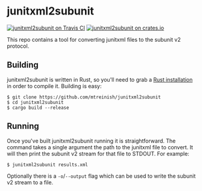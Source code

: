junitxml2subunit
================
[![junitxml2subunit on Travis CI][travis-image]][travis]
[![junitxml2subunit on crates.io][cratesio-image]][cratesio]

[travis-image]: https://travis-ci.com/mtreinish/junitxml2subunit.svg?branch=master
[travis]: https://travis-ci.org/mtreinish/junitxml2subunit
[cratesio-image]: https://img.shields.io/crates/v/junitxml2subunit.svg
[cratesio]: https://crates.io/crates/junitxml2subunit

This repo contains a tool for converting junitxml files to the subunit v2
protocol.

## Building

junitxml2subunit is written in Rust, so you'll need to grab a
[Rust installation](https://www.rust-lang.org/)
in order to compile it. Building is easy:

```
$ git clone https://github.com/mtreinish/junitxml2subunit
$ cd junitxml2subunit
$ cargo build --release
```

## Running

Once you've built junitxml2subunit running it is straightforward. The command
takes a single argument the path to the junitxml file to convert. It will then
print the subunit v2 stream for that file to STDOUT. For example:

```
$ junitxml2subunit results.xml
```

Optionally there is a `-o`/`--output` flag which can be used to write the
subunit v2 stream to a file.
